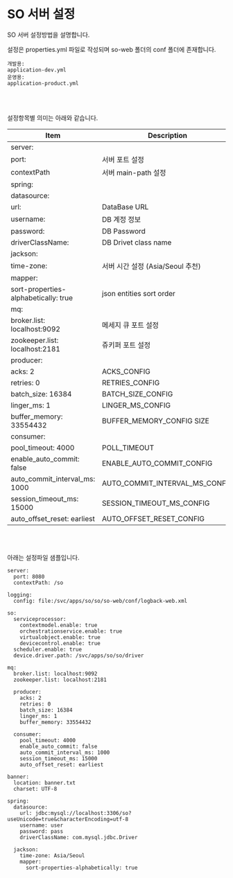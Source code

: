 # SO 서버 설정

SO 서버 설정방법을 설명합니다.

설정은 properties.yml 파일로 작성되며 so-web 폴더의 conf 폴더에 존재합니다.

```
개발용:
application-dev.yml
운영용:
application-product.yml
```
<br>
<br>

설정항목별 의미는 아래와 같습니다.


Item              | Description
----------------- | --------------------------
server: |
	port:        | 서버 포트 설정 
	contextPath  | 서버 main-path 설정 
spring: |
  datasource: |
    url:      | DataBase URL
    username: | DB 계정 정보
    password: | DB Password
    driverClassName: | DB Drivet class name
  jackson: |
    time-zone: | 서버 시간 설정 (Asia/Seoul 추천)
    mapper: |
      sort-properties-alphabetically: true | json entities sort order
mq: |
  broker.list: localhost:9092 | 메세지 큐 포트 설정 
  zookeeper.list: localhost:2181 | 쥬키퍼 포트 설정 
  producer: |
    acks: 2	| ACKS_CONFIG
    retries: 0	| RETRIES_CONFIG
    batch_size: 16384 | BATCH_SIZE_CONFIG
    linger_ms: 1 | LINGER_MS_CONFIG
    buffer_memory: 33554432 | BUFFER_MEMORY_CONFIG SIZE
  consumer: |
    pool_timeout: 4000 | POLL_TIMEOUT
    enable_auto_commit: false | ENABLE_AUTO_COMMIT_CONFIG
    auto_commit_interval_ms: 1000 | AUTO_COMMIT_INTERVAL_MS_CONFIG
    session_timeout_ms: 15000 | SESSION_TIMEOUT_MS_CONFIG
    auto_offset_reset: earliest | AUTO_OFFSET_RESET_CONFIG
	  
<br>
<br>

아래는 설정파일 샘플입니다.

```
server:
  port: 8080
  contextPath: /so

logging:
  config: file:/svc/apps/so/so/so-web/conf/logback-web.xml

so:
  serviceprocessor:
    contextmodel.enable: true
    orchestrationservice.enable: true
    virtualobject.enable: true
    devicecontrol.enable: true
  scheduler.enable: true
  device.driver.path: /svc/apps/so/so/driver

mq:
  broker.list: localhost:9092
  zookeeper.list: localhost:2181

  producer:
    acks: 2
    retries: 0
    batch_size: 16384
    linger_ms: 1
    buffer_memory: 33554432

  consumer:
    pool_timeout: 4000
    enable_auto_commit: false
    auto_commit_interval_ms: 1000
    session_timeout_ms: 15000
    auto_offset_reset: earliest

banner:
  location: banner.txt
  charset: UTF-8
  
spring:
  datasource:
    url: jdbc:mysql://localhost:3306/so?useUnicode=true&characterEncoding=utf-8
    username: user
    password: pass
    driverClassName: com.mysql.jdbc.Driver

  jackson:
    time-zone: Asia/Seoul
    mapper:
      sort-properties-alphabetically: true
```

<br>
<br>
